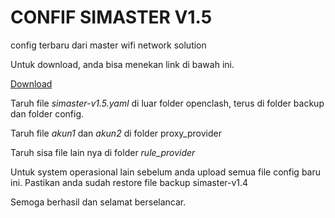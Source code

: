# CONFIF SIMASTER V1.5
config terbaru dari master wifi network solution

Untuk download, anda bisa menekan link di bawah ini.

[Download](https://ponselharian.com/VZvHHfVB)

Taruh file *simaster-v1.5.yaml* di luar folder openclash, terus di folder backup dan folder config.

Taruh file *akun1* dan *akun2* di folder proxy_provider

Taruh sisa file lain nya di folder *rule_provider*

Untuk system operasional lain sebelum anda upload semua file config baru ini.
Pastikan anda sudah restore file backup simaster-v1.4

Semoga berhasil dan selamat berselancar. 
